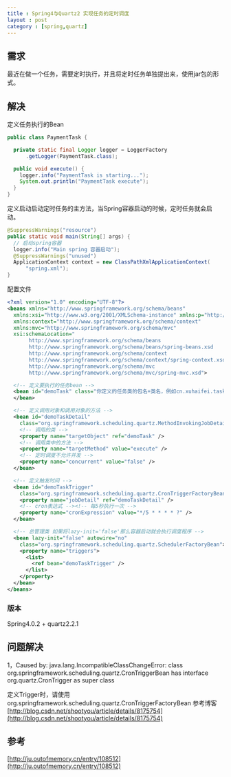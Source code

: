 ```yaml
---
title : Spring4与Quartz2 实现任务的定时调度
layout : post
category : [spring,quartz]
---
```


## 需求

最近在做一个任务，需要定时执行，并且将定时任务单独提出来，使用jar包的形式。

## 解决

定义任务执行的Bean

```java
public class PaymentTask {

  private static final Logger logger = LoggerFactory
      .getLogger(PaymentTask.class);

  public void execute() {
    logger.info("PaymentTask is starting...");
    System.out.println("PaymentTask execute");
  }
}
```

定义启动启动定时任务的主方法，当Spring容器启动的时候，定时任务就会启动。

```java
@SuppressWarnings("resource")
public static void main(String[] args) {
  // 启动spring容器
  logger.info("Main spring 容器启动");
  @SuppressWarnings("unused")
  ApplicationContext context = new ClassPathXmlApplicationContext(
      "spring.xml");
}
```

配置文件

```xml
<?xml version="1.0" encoding="UTF-8"?>
<beans xmlns="http://www.springframework.org/schema/beans"
  xmlns:xsi="http://www.w3.org/2001/XMLSchema-instance" xmlns:p="http://www.springframework.org/schema/p"
  xmlns:context="http://www.springframework.org/schema/context"
  xmlns:mvc="http://www.springframework.org/schema/mvc"
  xsi:schemaLocation="
       http://www.springframework.org/schema/beans
       http://www.springframework.org/schema/beans/spring-beans.xsd
       http://www.springframework.org/schema/context
       http://www.springframework.org/schema/context/spring-context.xsd
       http://www.springframework.org/schema/mvc
       http://www.springframework.org/schema/mvc/spring-mvc.xsd">

  <!-- 定义要执行的任务bean -->
  <bean id="demoTask" class="你定义的任务类的包名+类名，例如cn.xuhaifei.task.DemoTask">
  </bean>

  <!-- 定义调用对象和调用对象的方法 -->
  <bean id="demoTaskDetail"
    class="org.springframework.scheduling.quartz.MethodInvokingJobDetailFactoryBean">
    <!-- 调用的类 -->
    <property name="targetObject" ref="demoTask" />
    <!-- 调用类中的方法 -->
    <property name="targetMethod" value="execute" />
    <!-- 定时调度不允许并发 -->
    <property name="concurrent" value="false" />
  </bean>

  <!-- 定义触发时间 -->
  <bean id="demoTaskTrigger"
    class="org.springframework.scheduling.quartz.CronTriggerFactoryBean">
    <property name="jobDetail" ref="demoTaskDetail" />
    <!-- cron表达式 --><!-- 每5秒执行一次 -->
    <property name="cronExpression" value="*/5 * * * * ?" />
  </bean>

  <!-- 总管理类 如果将lazy-init='false'那么容器启动就会执行调度程序 -->
  <bean lazy-init="false" autowire="no"
    class="org.springframework.scheduling.quartz.SchedulerFactoryBean">
    <property name="triggers">
      <list>
        <ref bean="demoTaskTrigger" />
      </list>
    </property>
  </bean>
</beans>
```

### 版本

Spring4.0.2 + quartz2.2.1

## 问题解决

1，Caused by: java.lang.IncompatibleClassChangeError: class org.springframework.scheduling.quartz.CronTriggerBean has interface org.quartz.CronTrigger as super class

定义Trigger时，请使用 org.springframework.scheduling.quartz.CronTriggerFactoryBean
参考博客[http://blog.csdn.net/shootyou/article/details/8175754](http://blog.csdn.net/shootyou/article/details/8175754)

## 参考

[http://ju.outofmemory.cn/entry/108512](http://ju.outofmemory.cn/entry/108512)
